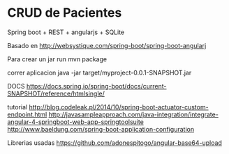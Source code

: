 # CRUD de Pacientes

Spring boot + REST + angularjs + SQLite


Basado en http://websystique.com/spring-boot/spring-boot-angularj

Para crear un jar run 
	mvn package

correr aplicacion 
	java -jar target/myproject-0.0.1-SNAPSHOT.jar
	
	
DOCS
	https://docs.spring.io/spring-boot/docs/current-SNAPSHOT/reference/htmlsingle/	
	
	
tutorial
	http://blog.codeleak.pl/2014/10/spring-boot-actuator-custom-endpoint.html
	http://javasampleapproach.com/java-integration/integrate-angular-4-springboot-web-app-springtoolsuite		
	http://www.baeldung.com/spring-boot-application-configuration

Librerias usadas
	https://github.com/adonespitogo/angular-base64-upload	